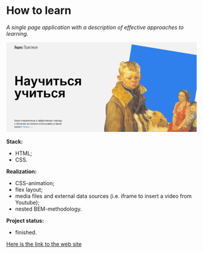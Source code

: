 # How to learn

_A single page application with a description of effective approaches to learning._

![header screenshot](./images/preview.png)

**Stack:**

- HTML;
- CSS.

**Realization:**

- CSS-animation;
- flex layout;
- media files and external data sources (i.e. iframe to insert a video from Youtube);
- nested BEM-methodology.

**Project status:**

- finished.

[Here is the link to the web site](https://nadineplatonova.github.io/how-to-learn)

